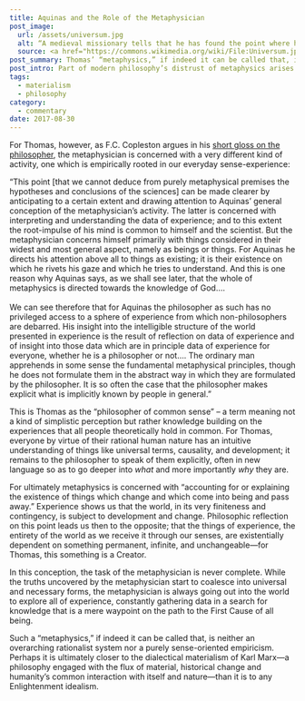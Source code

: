 ```yaml
---
title: Aquinas and the Role of the Metaphysician
post_image:
  url: /assets/universum.jpg
  alt: “A medieval missionary tells that he has found the point where heaven and Earth meet.”
  source: <a href="https://commons.wikimedia.org/wiki/File:Universum.jpg#/media/File:FlammarionWoodcut.jpg" target="_blank">Wikimedia Commons</a>
post_summary: Thomas’ “metaphysics,” if indeed it can be called that, is neither an overarching rationalist system nor a purely sense-oriented empiricism. Perhaps it is ultimately closer to the dialectical materialism of Karl Marx—a philosophy engaged with the flux of material, historical change and humanity’s common interaction with itself and nature—than it is to any Enlightenment idealism.
post_intro: Part of modern philosophy’s distrust of metaphysics arises from a not undue association of the term with the Rationalist and Idealist philosophers of previous centuries; for thinkers from Spinoza to Hegel the task of metaphysics involves the deduction of an all-encompassing system of reality based on self-evident, a priori propositions, an activity which easily slips into speculation.
tags:
  - materialism
  - philosophy
category:
  - commentary
date: 2017-08-30
---
```


For Thomas, however, as F.C. Copleston argues in his <a href="https://www.penguinrandomhouse.com/books/268921/aquinas-by-f-c-copleston/" target="_blank">short gloss on the philosopher</a>, the metaphysician is concerned with a very different kind of activity, one which is empirically rooted in our everyday sense-experience:

<div class="blockquote">“This point [that we cannot deduce from purely metaphysical premises the hypotheses and conclusions of the sciences] can be made clearer by anticipating to a certain extent and drawing attention to Aquinas’ general conception of the metaphysician’s activity. The latter is concerned with interpreting and understanding the data of experience; and to this extent the root-impulse of his mind is common to himself and the scientist. But the metaphysician concerns himself primarily with things considered in their widest and most general aspect, namely as beings or things. For Aquinas he directs his attention above all to things as existing; it is their existence on which he rivets his gaze and which he tries to understand. And this is one reason why Aquinas says, as we shall see later, that the whole of metaphysics is directed towards the knowledge of God.…<br><br>
We can see therefore that for Aquinas the philosopher as such has no privileged access to a sphere of experience from which non-philosophers are debarred. His insight into the intelligible structure of the world presented in experience is the result of reflection on data of experience and of insight into those data which are in principle data of experience for everyone, whether he is a philosopher or not…. The ordinary man apprehends in some sense the fundamental metaphysical principles, though he does not formulate them in the abstract way in which they are formulated by the philosopher. It is so often the case that the philosopher makes explicit what is implicitly known by people in general.”</div>

This is Thomas as the “philosopher of common sense” – a term meaning not a kind of simplistic perception but rather knowledge building on the experiences that all people theoretically hold in common. For Thomas, everyone by virtue of their rational human nature has an intuitive understanding of things like universal terms, causality, and development; it remains to the philosopher to speak of them explicitly, often in new language so as to go deeper into _what_ and more importantly _why_ they are.

For ultimately metaphysics is concerned with “accounting for or explaining the existence of things which change and which come into being and pass away.” Experience shows us that the world, in its very finiteness and contingency, is subject to development and change. Philosophic reflection on this point leads us then to the opposite; that the things of experience, the entirety of the world as we receive it through our senses, are existentially dependent on something permanent, infinite, and unchangeable—for Thomas, this something is a Creator.

In this conception, the task of the metaphysician is never complete. While the truths uncovered by the metaphysician start to coalesce into universal and necessary forms, the metaphysician is always going out into the world to explore all of experience, constantly gathering data in a search for knowledge that is a mere waypoint on the path to the First Cause of all being.

Such a “metaphysics,” if indeed it can be called that, is neither an overarching rationalist system nor a purely sense-oriented empiricism. Perhaps it is ultimately closer to the dialectical materialism of Karl Marx—a philosophy engaged with the flux of material, historical change and humanity’s common interaction with itself and nature—than it is to any Enlightenment idealism.
